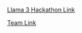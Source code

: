 [Llama 3 Hackathon Link](https://lablab.ai/event/llama-3-ai-hackathon)

[Team Link](https://lablab.ai/event/llama-3-ai-hackathon/llama-riders)
